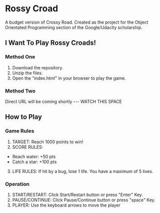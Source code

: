 Rossy Croad
===============================
A budget version of Crossy Road. Created as the project for the Object Orientated Programming section of the Google/Udacity scholarship.

I Want To Play Rossy Croads!
----------
### Method One

1. Download the repository.
2. Unzip the files.
3. Open the "index.html" in your browser to play the game.

### Method Two

Direct URL will be coming shortly --- WATCH THIS SPACE

How to Play
-----------
### Game Rules

1. TARGET: Reach 1000 points to win!
2. SCORE RULES:
- Reach water: +50 pts
- Catch a star: +100 pts
3. LIFE RULES:
If hit by a bug, lose 1 life. You have a maximum of 5 lives.

### Operation
1. START/RESTART:
Click Start/Restart button or press "Enter" Key.
2. PAUSE/CONTINUE:
Click Pause/Continue button or press "space" Key.
3. PLAYER:
Use the keyboard arrows to move the player
